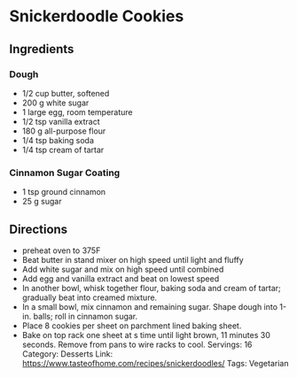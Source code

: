 # Snickerdoodle Cookies
## Ingredients
### Dough
- 1/2 cup butter, softened
- 200 g white sugar
- 1 large egg, room temperature
- 1/2 tsp vanilla extract
- 180 g all-purpose flour
- 1/4 tsp baking soda
- 1/4 tsp cream of tartar
### Cinnamon Sugar Coating
- 1 tsp ground cinnamon
- 25 g sugar
## Directions
- preheat oven to 375F
- Beat butter in stand mixer on high speed until light and fluffy
- Add white sugar and mix on high speed until combined
- Add egg and vanilla extract and beat on lowest speed
- In another bowl, whisk together flour, baking soda and cream of tartar; gradually beat into creamed mixture.
- In a small bowl, mix cinnamon and remaining sugar. Shape dough into 1-in. balls; roll in cinnamon sugar.
- Place 8 cookies per sheet on parchment lined baking sheet.
- Bake on top rack one sheet at s time until light brown, 11 minutes 30 seconds. Remove from pans to wire racks to cool.
Servings: 16
Category: Desserts
Link: https://www.tasteofhome.com/recipes/snickerdoodles/
Tags: Vegetarian
